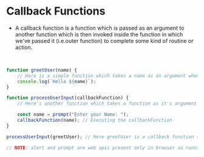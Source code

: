 # Callback Functions

-   A callback function is a function which is passed as an argument to another function which is then invoked inside the function in which we've passed it (i.e.outer function) to complete some kind of routine or action.

<br>

```javascript
function greetUser(name) {
    // Here is a simple function which takes a name as an argument when we call it and prints the name with a prefix "Hello"
    console.log(`Hello ${name}`);
}

function processUserInput(callbackFunction) {
    // Here's another function which takes a function as it's argument when we call it and the function passed which is called a callback function.

    const name = prompt("Enter your Name: ");
    callbackFunction(name); // Executing the callbackFunction
}

processUserInput(greetUser); // Here greetUser is a callback function since its being passed as an argument to another function called 'processUserInput'

// NOTE: alert and prompt are web apis present only in browser so running the above code in node will thrown a Reference Error of not defined.
```

